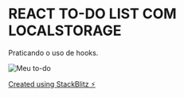# REACT TO-DO LIST COM LOCALSTORAGE

Praticando o uso de hooks.

![Meu to-do](https://i.imgur.com/A73LoTB.png)




[Created using StackBlitz ⚡️](https://stackblitz.com/react-vcmfx6)